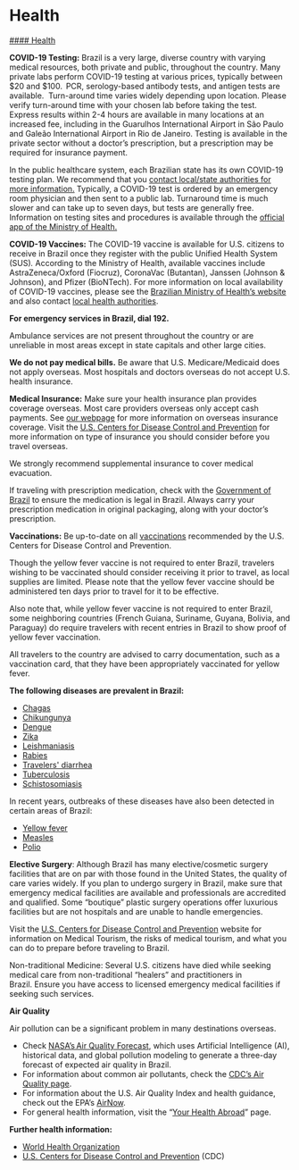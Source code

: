 # Health

[#### Health](javascript:void(0); "Health")

**COVID-19 Testing:** Brazil is a very large, diverse country with varying medical resources, both private and public, throughout the country. Many private labs perform COVID-19 testing at various prices, typically between $20 and $100.  PCR, serology-based antibody tests, and antigen tests are available.  Turn-around time varies widely depending upon location. Please verify turn-around time with your chosen lab before taking the test.  Express results within 2-4 hours are available in many locations at an increased fee, including in the Guarulhos International Airport in São Paulo and Galeão International Airport in Rio de Janeiro. Testing is available in the private sector without a doctor’s prescription, but a prescription may be required for insurance payment.

In the public healthcare system, each Brazilian state has its own COVID-19 testing plan. We recommend that you [contact local/state authorities for more information.](https://br.usembassy.gov/u-s-citizen-services/local-resources-of-u-s-citizens/) Typically, a COVID-19 test is ordered by an emergency room physician and then sent to a public lab. Turnaround time is much slower and can take up to seven days, but tests are generally free.  Information on testing sites and procedures is available through the [official app of the Ministry of Health.](https://gcc02.safelinks.protection.outlook.com/?url=https%3A%2F%2Fwww.unasus.gov.br%2Fnoticia%2Fministerio-da-saude-disponibiliza-aplicativo-sobre-o-coronavirus&data=05%7C01%7CFentonLM%40state.gov%7Cc2aedf07341748978fed08db6604c6a8%7C66cf50745afe48d1a691a12b2121f44b%7C0%7C0%7C638215942937888235%7CUnknown%7CTWFpbGZsb3d8eyJWIjoiMC4wLjAwMDAiLCJQIjoiV2luMzIiLCJBTiI6Ik1haWwiLCJXVCI6Mn0%3D%7C3000%7C%7C%7C&sdata=qemjcbKtalqw8QThhpN1jojOVeRNEouLa082mBHjrRo%3D&reserved=0)

**COVID-19 Vaccines:** The COVID-19 vaccine is available for U.S. citizens to receive in Brazil once they register with the public Unified Health System (SUS)*.* According to the Ministry of Health, available vaccines include AstraZeneca/Oxford (Fiocruz), CoronaVac (Butantan), Janssen (Johnson & Johnson), and Pfizer (BioNTech). For more information on local availability of COVID-19 vaccines, please see the [Brazilian Ministry of Health’s website](https://www.gov.br/saude/pt-br) and also contact [local health authorities](https://br.usembassy.gov/u-s-citizen-services/security-and-travel-information/).

**For emergency services in Brazil, dial 192.**

Ambulance services are not present throughout the country or are unreliable in most areas except in state capitals and other large cities.

**We do not pay medical bills.** Be aware that U.S. Medicare/Medicaid does not apply overseas. Most hospitals and doctors overseas do not accept U.S. health insurance.

**Medical Insurance:** Make sure your health insurance plan provides coverage overseas. Most care providers overseas only accept cash payments. See [our webpage](https://travel.state.gov/content/travel/en/international-travel/before-you-go/your-health-abroad/Insurance_Coverage_Overseas.html) for more information on overseas insurance coverage. Visit the [U.S. Centers for Disease Control and Prevention](https://wwwnc.cdc.gov/travel/page/insurance) for more information on type of insurance you should consider before you travel overseas.

We strongly recommend supplemental insurance to cover medical evacuation.

If traveling with prescription medication, check with the [Government of Brazil](http://beirute.itamaraty.gov.br/en-us/f.a.q._-_traveling_to_brazil.xml) to ensure the medication is legal in Brazil. Always carry your prescription medication in original packaging, along with your doctor’s prescription.

**Vaccinations:** Be up-to-date on all [vaccinations](http://wwwnc.cdc.gov/travel/page/vaccinations.htm) recommended by the U.S. Centers for Disease Control and Prevention.

Though the yellow fever vaccine is not required to enter Brazil, travelers wishing to be vaccinated should consider receiving it prior to travel, as local supplies are limited. Please note that the yellow fever vaccine should be administered ten days prior to travel for it to be effective.

Also note that, while yellow fever vaccine is not required to enter Brazil, some neighboring countries (French Guiana, Suriname, Guyana, Bolivia, and Paraguay) do require travelers with recent entries in Brazil to show proof of yellow fever vaccination.

All travelers to the country are advised to carry documentation, such as a vaccination card, that they have been appropriately vaccinated for yellow fever.

**The following diseases are prevalent in Brazil:**

* [Chagas](https://www.cdc.gov/parasites/chagas/)
* [Chikungunya](https://www.cdc.gov/chikungunya/)
* [Dengue](http://www.cdc.gov/dengue/)
* [Zika](https://www.cdc.gov/zika/)
* [Leishmaniasis](https://www.cdc.gov/parasites/leishmaniasis/)
* [Rabies](https://www.cdc.gov/rabies/index.html)
* [Travelers' diarrhea](https://wwwnc.cdc.gov/travel/yellowbook/2018/the-pre-travel-consultation/travelers-diarrhea)
* [Tuberculosis](https://www.cdc.gov/tb/)
* [Schistosomiasis](https://www.cdc.gov/parasites/schistosomiasis/)

In recent years, outbreaks of these diseases have also been detected in certain areas of Brazil:

* [Yellow fever](https://www.cdc.gov/yellowfever/)
* [Measles](https://www.cdc.gov/measles/)
* [Polio](https://www.cdc.gov/polio/)

**Elective Surgery**: Although Brazil has many elective/cosmetic surgery facilities that are on par with those found in the United States, the quality of care varies widely. If you plan to undergo surgery in Brazil, make sure that emergency medical facilities are available and professionals are accredited and qualified. Some “boutique” plastic surgery operations offer luxurious facilities but are not hospitals and are unable to handle emergencies.

Visit the [U.S. Centers for Disease Control and Prevention](https://wwwnc.cdc.gov/travel/page/medical-tourism) website for information on Medical Tourism, the risks of medical tourism, and what you can do to prepare before traveling to Brazil.

Non-traditional Medicine: Several U.S. citizens have died while seeking medical care from non-traditional “healers” and practitioners in Brazil. Ensure you have access to licensed emergency medical facilities if seeking such services.

**Air Quality**

Air pollution can be a significant problem in many destinations overseas.

* Check [NASA’s Air Quality Forecast](https://aeronet.gsfc.nasa.gov/new_web/aqforecast), which uses Artificial Intelligence (AI), historical data, and global pollution modeling to generate a three-day forecast of expected air quality in Brazil.
* For information about common air pollutants, check the [CDC’s Air Quality page](https://www.cdc.gov/air-quality/pollutants/).
* For information about the U.S. Air Quality Index and health guidance, check out the EPA’s [AirNow](https://www.airnow.gov/aqi/aqi-basics/).
* For general health information, visit the “[Your Health Abroad](https://travel.state.gov/content/travel/en/international-travel/before-you-go/your-health-abroad.html)” page.

**Further health information:**

* [World Health Organization](https://www.who.int/)
* [U.S. Centers for Disease Control and Prevention](http://wwwnc.cdc.gov/travel/) (CDC)